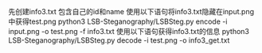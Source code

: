 先创建info3.txt 包含自己的id和name
使用以下语句将info3.txt隐藏在input.png中获得test.png
python3 LSB-Steganography/LSBSteg.py encode -i input.png -o test.png -f info3.txt 
使用以下语句获得info3.txt的信息
python3 LSB-Steganography/LSBSteg.py decode -i test.png -o info3_get.txt 
